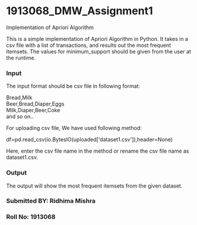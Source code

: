 # 1913068_DMW_Assignment1
Implementation of Apriori Algorithm

This is a simple implementation of Apriori Algorithm in Python. It takes in a csv file with a list of transactions, and results out the most frequent itemsets. The values for minimum_support should be given from the user at the runtime.

### Input

The input format should be csv file in following format:

Bread,Milk <br>
Beer,Bread,Diaper,Eggs <br>
Milk,Diaper,Beer,Coke <br>
and so on..

For uploading csv file, We have used following method:

df=pd.read_csv(io.BytesIO(uploaded['dataset1.csv']),header=None)

Here, enter the csv file name in the method or rename the csv file name as dataset1.csv.

### Output
The output will show the most frequent itemsets from the given dataset.
### Submitted BY: Ridhima Mishra
### Roll No: 1913068
